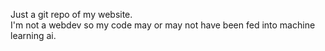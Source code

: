 Just a git repo of my website.  
I'm not a webdev so my code may or may not have been fed into machine learning ai.
